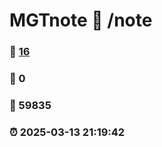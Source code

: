 # MGTnote :link: /note 
### :page_facing_up: [16](/note/tag.html) 
### :speech_balloon: 0 
### :hibiscus: 59835 
### :alarm_clock: 2025-03-13 21:19:42 
